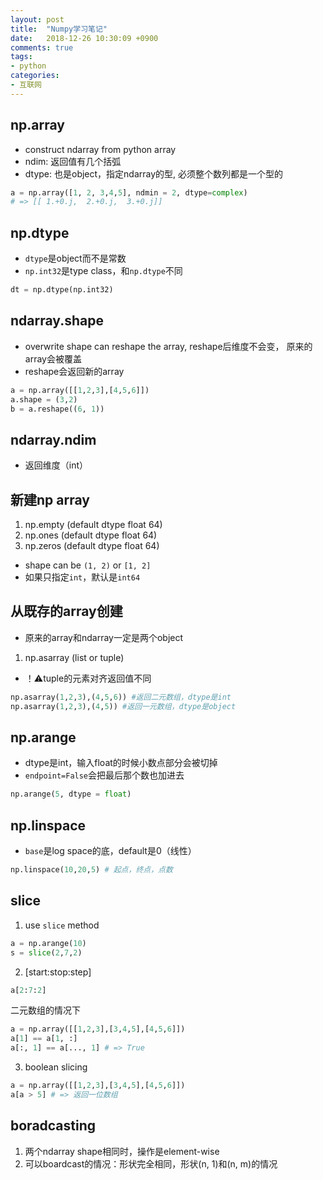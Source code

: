 ```yaml
---
layout: post
title:  "Numpy学习笔记"
date:   2018-12-26 10:30:09 +0900
comments: true
tags:
- python
categories:
- 互联网
---
```


## np.array
- construct ndarray from python array
- ndim: 返回值有几个括弧
- dtype: 也是object，指定ndarray的型, 必须整个数列都是一个型的
```py
a = np.array([1, 2, 3,4,5], ndmin = 2, dtype=complex)
# => [[ 1.+0.j,  2.+0.j,  3.+0.j]]
```

## np.dtype
- `dtype`是object而不是常数
- `np.int32`是type class，和`np.dtype`不同
```py
dt = np.dtype(np.int32)
```

## ndarray.shape
- overwrite shape can reshape the array, reshape后维度不会变， 原来的array会被覆盖
- reshape会返回新的array
```py
a = np.array([[1,2,3],[4,5,6]])
a.shape = (3,2)
b = a.reshape((6, 1))
```

## ndarray.ndim
- 返回维度（int）

## 新建np array
1. np.empty (default dtype float 64)
2. np.ones (default dtype float 64)
3. np.zeros (default dtype float 64)
- shape can be `(1, 2)` or `[1, 2]`
- 如果只指定`int`，默认是`int64`

## 从既存的array创建
- 原来的array和ndarray一定是两个object
1. np.asarray (list or tuple)
- ！⚠️tuple的元素对齐返回值不同
```py
np.asarray(1,2,3),(4,5,6)) #返回二元数组，dtype是int
np.asarray(1,2,3),(4,5)) #返回一元数组，dtype是object
```

## np.arange
- dtype是int，输入float的时候小数点部分会被切掉
- `endpoint=False`会把最后那个数也加进去
```py
np.arange(5, dtype = float)
```

## np.linspace
- `base`是log space的底，default是0（线性）
```py
np.linspace(10,20,5) # 起点，终点，点数
```

## slice
1. use `slice` method
```py
a = np.arange(10)
s = slice(2,7,2)
```
2. [start:stop:step]
```py
a[2:7:2]
```
二元数组的情况下
```py
a = np.array([[1,2,3],[3,4,5],[4,5,6]])
a[1] == a[1, :]
a[:, 1] == a[..., 1] # => True
```
3. boolean slicing
```py
a = np.array([[1,2,3],[3,4,5],[4,5,6]])
a[a > 5] # => 返回一位数组
```

## boradcasting
1. 两个ndarray shape相同时，操作是element-wise
2. 可以boardcast的情况：形状完全相同，形状(n, 1)和(n, m)的情况
